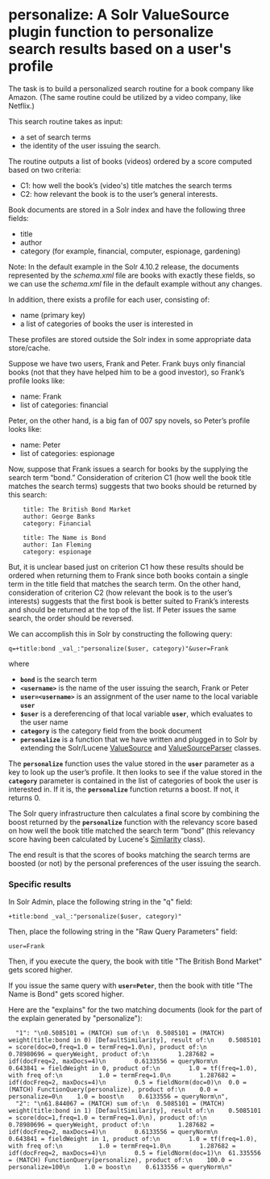 # personalize: A Solr ValueSource plugin function to personalize search results based on a user's profile

The task is to build a personalized search routine for a book company like Amazon. (The same routine could be utilized by a video company, like Netflix.) 

This search routine takes as input:

  * a set of search terms
  * the identity of the user issuing the search.

The routine outputs a list of books (videos) ordered by a score computed based on two criteria:

  * C1: how well the book’s (video's) title matches the search terms
  * C2: how relevant the book is to the user’s general interests.

Book documents are stored in a Solr index and have the following three fields:

  * title
  * author
  * category (for example, financial, computer, espionage, gardening)

Note: In the default example in the Solr 4.10.2 release, the documents represented by the *schema.xml* file are books with exactly these fields, so we can use the *schema.xml* file in the default example without any changes.

In addition, there exists a profile for each user, consisting of:

  * name (primary key)
  * a list of categories of books the user is interested in

These profiles are stored outside the Solr index in some appropriate data store/cache.

Suppose we have two users, Frank and Peter. Frank buys only financial books (not that they have helped him to be a good investor), so Frank’s profile looks like:

  * name: Frank
  * list of categories: financial

Peter, on the other hand, is a big fan of 007 spy novels, so Peter’s profile looks like:

  * name: Peter
  * list of categories: espionage

Now, suppose that Frank issues a search for books by the supplying the search term “bond.” Consideration of criterion C1 (how well the book title matches the search terms) suggests that two books should be returned by this search:

    
        title: The British Bond Market
        author: George Banks
        category: Financial
    
        title: The Name is Bond
        author: Ian Fleming
        category: espionage
    

But, it is unclear based just on criterion C1 how these results should be ordered when returning them to Frank since both books contain a single term in the title field that matches the search term. On the other hand, consideration of criterion C2 (how relevant the book is to the user’s interests) suggests that the first book is better suited to Frank’s interests and should be returned at the top of the list. If Peter issues the same search, the order should be reversed.

We can accomplish this in Solr by constructing the following query:

    q=+title:bond _val_:"personalize($user, category)"&user=Frank

where

  * __``bond``__ is the search term
  * __``<username>``__ is the name of the user issuing the search, Frank or Peter
  * __``user=<username>``__ is an assignment of the user name to the local variable __``user``__
  * __``$user``__ is a dereferencing of that local variable __``user``__, which evaluates to the user name
  * __``category``__ is the category field from the book document
  * __``personalize``__ is a function that we have written and plugged in to Solr by extending the Solr/Lucene [ValueSource](http://lucene.apache.org/core/4_10_2/queries/org/apache/lucene/queries/function/ValueSource.html?is-external=true) and [ValueSourceParser](http://lucene.apache.org/solr/4_10_2/solr-core/org/apache/solr/search/ValueSourceParser.html) classes.

The __``personalize``__ function uses the value stored in the __``user``__ parameter as a key to look up the user’s profile. It then looks to see if the value stored in the __``category``__ parameter is contained in the list of categories of book the user is interested in. If it is, the __``personalize``__ function returns a boost. If not, it returns 0.

The Solr query infrastructure then calculates a final score by combining the boost returned by the __``personalize``__ function with the relevancy score based on how well the book title matched the search term “bond” (this relevancy score having been calculated by Lucene's [Similarity](http://lucene.apache.org/core/4_10_2/core/org/apache/lucene/search/similarities/Similarity.html) class).

The end result is that the scores of books matching the search terms are boosted (or not) by the personal preferences of the user issuing the search.

### Specific results

In Solr Admin, place the following string in the "q" field:

    +title:bond _val_:"personalize($user, category)"

Then, place the following string in the "Raw Query Parameters" field:

    user=Frank

Then, if you execute the query, the book with title "The British Bond Market" gets scored higher.

If you issue the same query with __``user=Peter``__, then the book with title "The Name is Bond" gets scored higher.

Here are the "explains" for the two matching documents (look for the part of the explain generated by "personalize"):

      "1": "\n0.5085101 = (MATCH) sum of:\n  0.5085101 = (MATCH) weight(title:bond in 0) [DefaultSimilarity], result of:\n    0.5085101 = score(doc=0,freq=1.0 = termFreq=1.0\n), product of:\n      0.78980696 = queryWeight, product of:\n        1.287682 = idf(docFreq=2, maxDocs=4)\n        0.6133556 = queryNorm\n      0.643841 = fieldWeight in 0, product of:\n        1.0 = tf(freq=1.0), with freq of:\n          1.0 = termFreq=1.0\n        1.287682 = idf(docFreq=2, maxDocs=4)\n        0.5 = fieldNorm(doc=0)\n  0.0 = (MATCH) FunctionQuery(personalize), product of:\n    0.0 = personalize=0\n    1.0 = boost\n    0.6133556 = queryNorm\n",
      "2": "\n61.844067 = (MATCH) sum of:\n  0.5085101 = (MATCH) weight(title:bond in 1) [DefaultSimilarity], result of:\n    0.5085101 = score(doc=1,freq=1.0 = termFreq=1.0\n), product of:\n      0.78980696 = queryWeight, product of:\n        1.287682 = idf(docFreq=2, maxDocs=4)\n        0.6133556 = queryNorm\n      0.643841 = fieldWeight in 1, product of:\n        1.0 = tf(freq=1.0), with freq of:\n          1.0 = termFreq=1.0\n        1.287682 = idf(docFreq=2, maxDocs=4)\n        0.5 = fieldNorm(doc=1)\n  61.335556 = (MATCH) FunctionQuery(personalize), product of:\n    100.0 = personalize=100\n    1.0 = boost\n    0.6133556 = queryNorm\n"
 
